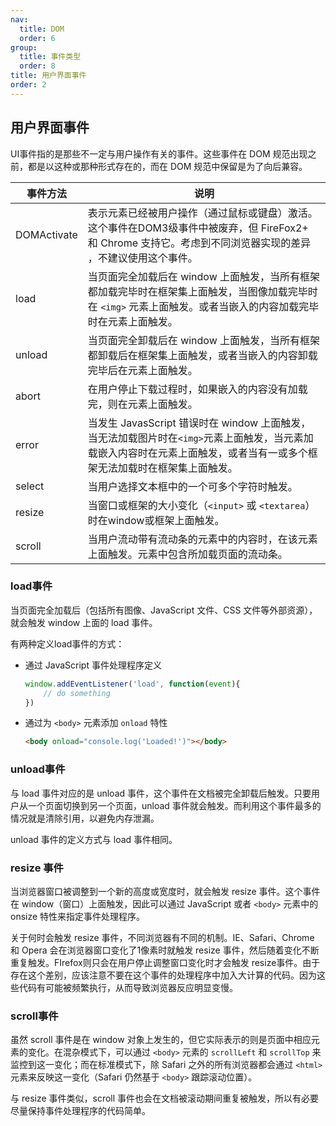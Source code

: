 ```yaml
---
nav:
  title: DOM
  order: 6
group:
  title: 事件类型
  order: 8
title: 用户界面事件
order: 2
---
```


## 用户界面事件

UI事件指的是那些不一定与用户操作有关的事件。这些事件在 DOM 规范出现之前，都是以这种或那种形式存在的，而在 DOM 规范中保留是为了向后兼容。

| 事件方法    | 说明                                                         |
| ----------- | ------------------------------------------------------------ |
| DOMActivate | 表示元素已经被用户操作（通过鼠标或键盘）激活。这个事件在DOM3级事件中被废弃，但 FireFox2+ 和 Chrome 支持它。考虑到不同浏览器实现的差异 ，不建议使用这个事件。 |
| load        | 当页面完全加载后在 window 上面触发，当所有框架都加载完毕时在框架集上面触发，当图像加载完毕时在 `<img>` 元素上面触发。或者当嵌入的内容加载完毕时在元素上面触发。 |
| unload      | 当页面完全卸载后在 window 上面触发，当所有框架都卸载后在框架集上面触发，或者当嵌入的内容卸载完毕后在元素上面触发。 |
| abort       | 在用户停止下载过程时，如果嵌入的内容没有加载完，则在元素上面触发。 |
| error       | 当发生 JavasScript 错误时在 window 上面触发，当无法加载图片时在`<img>`元素上面触发，当元素加载嵌入内容时在元素上面触发，或者当有一或多个框架无法加载时在框架集上面触发。 |
| select      | 当用户选择文本框中的一个可多个字符时触发。                   |
| resize      | 当窗口或框架的大小变化（`<input>` 或 `<textarea`）时在window或框架上面触发。 |
| scroll      | 当用户流动带有流动条的元素中的内容时，在该元素上面触发。元素中包含所加载页面的流动条。 |

### load事件

当页面完全加载后（包括所有图像、JavaScript 文件、CSS 文件等外部资源），就会触发 window 上面的 load 事件。

有两种定义load事件的方式：

- 通过 JavaScript 事件处理程序定义

  ```js
  window.addEventListener('load', function(event){
      // do something
  })
  ```

- 通过为 `<body>` 元素添加 `onload` 特性

  ```html
  <body onload="console.log('Loaded!')"></body>
  ```

###  unload事件

与 load 事件对应的是 unload 事件，这个事件在文档被完全卸载后触发。只要用户从一个页面切换到另一个页面，unload 事件就会触发。而利用这个事件最多的情况就是清除引用，以避免内存泄漏。

unload 事件的定义方式与 load 事件相同。

### resize 事件

当浏览器窗口被调整到一个新的高度或宽度时，就会触发 resize 事件。这个事件在 window（窗口）上面触发，因此可以通过 JavaScript 或者 `<body>` 元素中的 onsize 特性来指定事件处理程序。

关于何时会触发 resize 事件，不同浏览器有不同的机制。IE、Safari、Chrome 和 Opera 会在浏览器窗口变化了1像素时就触发 resize 事件，然后随着变化不断重复触发。FIrefox则只会在用户停止调整窗口变化时才会触发 resize事件。由于 存在这个差别，应该注意不要在这个事件的处理程序中加入大计算的代码。因为这些代码有可能被频繁执行，从而导致浏览器反应明显变慢。

### scroll事件

虽然 scroll 事件是在 window 对象上发生的，但它实际表示的则是页面中相应元素的变化。在混杂模式下，可以通过 `<body>` 元素的 `scrollLeft` 和 `scrollTop` 来监控到这一变化；而在标准模式下，除 Safari 之外的所有浏览器都会通过 `<html>` 元素来反映这一变化（Safari 仍然基于 `<body>` 跟踪滚动位置）。

与 resize 事件类似，scroll 事件也会在文档被滚动期间重复被触发，所以有必要尽量保持事件处理程序的代码简单。